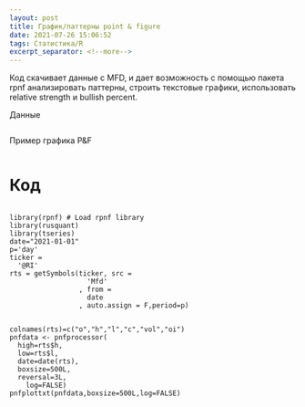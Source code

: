 ```yaml
---
layout: post
title: График/паттерны point & figure
date: 2021-07-26 15:06:52
tags: Статистика/R
excerpt_separator: <!--more-->
---
```


Код скачивает данные с MFD, и дает возможность c помощью пакета rpnf анализировать паттерны, 
строить текстовые графики, использовать relative strength и bullish percent.
<!--more-->

Данные

<img src="https://raw.githubusercontent.com/Ragve-hub/scribble/gh-pages/images/pnf2.png" alt="">

Пример графика P&F 

<img src="https://raw.githubusercontent.com/Ragve-hub/scribble/gh-pages/images/pnf.png" alt="">

# Код

```

library(rpnf) # Load rpnf library
library(rusquant)
library(tseries)
date="2021-01-01"
p='day'
ticker =
  '@RI'
rts = getSymbols(ticker, src =
                   'Mfd'
                 , from =
                   date
                 , auto.assign = F,period=p)


colnames(rts)=c("o","h","l","c","vol","oi")
pnfdata <- pnfprocessor(
  high=rts$h,
  low=rts$l,
  date=date(rts),
  boxsize=500L,
  reversal=3L,
    log=FALSE)  
pnfplottxt(pnfdata,boxsize=500L,log=FALSE)

```



